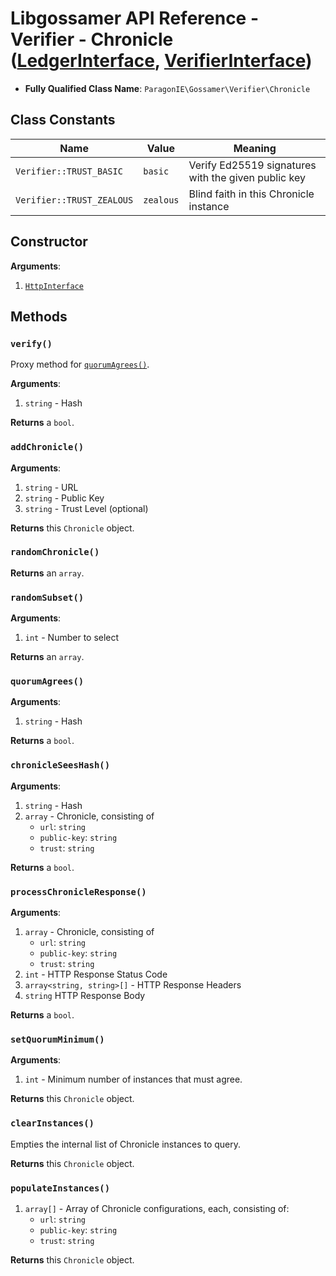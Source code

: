 # Libgossamer API Reference - Verifier - Chronicle ([LedgerInterface](../LedgerInterface.md), [VerifierInterface](../VerifierInterface.md))

* **Fully Qualified Class Name**: `ParagonIE\Gossamer\Verifier\Chronicle`

## Class Constants

| Name | Value | Meaning |
|------|-------|---------|
| `Verifier::TRUST_BASIC` | `basic` | Verify Ed25519 signatures with the given public key |
| `Verifier::TRUST_ZEALOUS` | `zealous` | Blind faith in this Chronicle instance |

## Constructor

**Arguments**:

1. [`HttpInterface`](../HttpInterface.md)

## Methods

### `verify()`

Proxy method for [`quorumAgrees()`](#quorumAgrees).

**Arguments**:

1. `string` - Hash

**Returns** a `bool`.

### `addChronicle()`

**Arguments**:

1. `string` - URL
2. `string` - Public Key
3. `string` - Trust Level (optional)

**Returns** this `Chronicle` object.

### `randomChronicle()`

**Returns** an `array`.

### `randomSubset()`

**Arguments**:

1. `int` - Number to select

**Returns** an `array`.

### `quorumAgrees()` 

**Arguments**:

1. `string` - Hash

**Returns** a `bool`.

### `chronicleSeesHash()`

**Arguments**:

1. `string` - Hash
2. `array` - Chronicle, consisting of
   * `url`: `string`
   * `public-key`: `string`
   * `trust`: `string`

**Returns** a `bool`.

### `processChronicleResponse()`

**Arguments**:

1. `array` - Chronicle, consisting of
   * `url`: `string`
   * `public-key`: `string`
   * `trust`: `string`
2. `int` - HTTP Response Status Code
3. `array<string, string>[]` - HTTP Response Headers
4. `string` HTTP Response Body

**Returns** a `bool`.

### `setQuorumMinimum()`

**Arguments**:

1. `int` - Minimum number of instances that must agree. 

**Returns** this `Chronicle` object.

### `clearInstances()`

Empties the internal list of Chronicle instances to query.

**Returns** this `Chronicle` object.

### `populateInstances()`

1. `array[]` - Array of Chronicle configurations, each, consisting of:
   * `url`: `string`
   * `public-key`: `string`
   * `trust`: `string`

**Returns** this `Chronicle` object.
